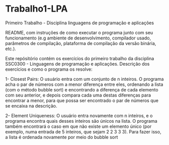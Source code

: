 ﻿# Trabalho1-LPA
Primeiro Trabalho - Disciplina linguagens de programação e aplicações

README, com instruções de como executar o programa junto com seu funcionamento (e.g ambiente de desenvolvimento, 
compilador usado, parâmetros de compilação, plataforma de compilação da versão binária, etc.). 


Este repósitório contém os exercícios do primeiro trabalho da disciplina SSC0300 - Linguagens de programação e aplicações.
Descrição dos exercícios e como o programa os resolve:

1- Closest Pairs: O usuário entra com um conjunto de n inteiros. O programa acha o par de números com a menor diferença 
entre eles, ordenando a lista (com o método bubble sort) e encontrando a diferença de cada elemento com seu anterior, e depois compara cada uma destas 
diferenças para encontrar a menor, para que possa ser encontrado o par de números que se encaixa na descrição.

2- Element Uniqueness: O usuário entra novamente com n inteiros, e o programa encontra quais desses inteiros são únicos 
na lista. O programa também encontrará o caso em que não existe um elemento único (por exemplo, numa entrada de 5 inteiros,
que sejam 2 2 3 3 3). Para fazer isso, a lista é ordenada novamente por meio do bubble sort